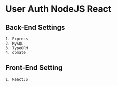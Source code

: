 <h1>User Auth NodeJS React</h1>

<div>
    <h2>Back-End Settings </h2>

    1. Express
    2. MySQL
    3. TypeORM
    4. dbmate

</div>

<div>
    <h2>Front-End Setting</h2>

    1. ReactJS

</div>
